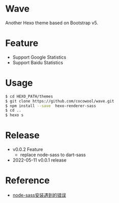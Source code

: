# Wave

Another Hexo theme based on Bootstrap v5.

# Feature

* Support Google Statistics
* Support Baidu Statistics

# Usage

```sh
$ cd HEXO_PATH/themes
$ git clone https://github.com/cocowool/wave.git
$ npm install --save  hexo-renderer-sass
$ cd ..
$ hexo s
```

# Release

* v0.0.2 Feature
    * replace node-sass to dart-sass
* 2022-05-11 v0.0.1 release

# Reference
* [node-sass安装遇到的错误](http://www.edulinks.cn/2021/07/27/20210727-node-sass-problem/)
